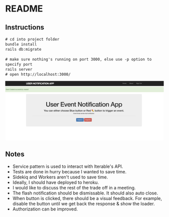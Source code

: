 # README

## Instructions
```
# cd into project folder
bundle install
rails db:migrate

# make sure nothing's running on port 3000, else use -p option to specify port
rails server
# open http://localhost:3000/
```

![How it looks](image.png)


## Notes
* Service pattern is used to interact with Iterable's API.
* Tests are done in hurry because I wanted to save time.
* Sidekiq and Workers aren't used to save time.
* Ideally, I should have deployed to heroku.
* I would like to discuss the rest of the trade off in a meeting.
* The flash notification should be dismissable. It should also auto close.
* When button is clicked, there should be a visual feedback. For example, disable the button until we get back the response & show the loader.
* Authorization can be improved.